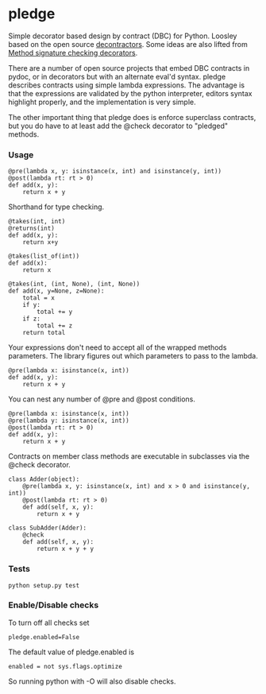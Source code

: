 pledge
============

Simple decorator based design by contract (DBC) for Python. Loosley based
on the open source [decontractors](https://github.com/thp/python-decontractors).
Some ideas are also lifted from [Method signature checking decorators](http://code.activestate.com/recipes/426123-method-signature-checking-decorators/).

There are a number of open source projects that embed DBC contracts in pydoc,
or in decorators but with an alternate eval'd syntax. pledge describes contracts
using simple lambda expressions. The advantage is that the expressions are
validated by the python interpreter, editors syntax highlight properly, and
the implementation is very simple.

The other important thing that pledge does is enforce superclass contracts,
but you do have to at least add the @check decorator to "pledged" methods.

### Usage

    @pre(lambda x, y: isinstance(x, int) and isinstance(y, int))
    @post(lambda rt: rt > 0)
    def add(x, y):
        return x + y

Shorthand for type checking.

    @takes(int, int)
    @returns(int)
    def add(x, y):
        return x+y
        
    @takes(list_of(int))
    def add(x):
        return x

    @takes(int, (int, None), (int, None))
    def add(x, y=None, z=None):
        total = x
        if y:
            total += y
        if z:
            total += z
        return total

Your expressions don't need to accept all of the wrapped methods parameters.
The library figures out which parameters to pass to the lambda.

    @pre(lambda x: isinstance(x, int))
    def add(x, y):
        return x + y

You can nest any number of @pre and @post conditions.

    @pre(lambda x: isinstance(x, int))
    @pre(lambda y: isinstance(x, int))
    @post(lambda rt: rt > 0)
    def add(x, y):
        return x + y

Contracts on member class methods are executable in subclasses via the
@check decorator.

    class Adder(object):
        @pre(lambda x, y: isinstance(x, int) and x > 0 and isinstance(y, int))
        @post(lambda rt: rt > 0)
        def add(self, x, y):
            return x + y

    class SubAdder(Adder):
        @check
        def add(self, x, y):
            return x + y + y

### Tests

    python setup.py test

### Enable/Disable checks

To turn off all checks set

    pledge.enabled=False

The default value of pledge.enabled is

    enabled = not sys.flags.optimize

So running python with -O will also disable checks.